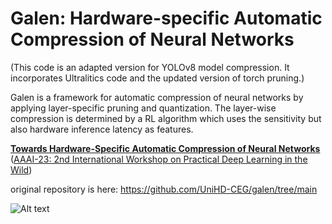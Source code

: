 # Galen: Hardware-specific Automatic Compression of Neural Networks
(This code is an adapted version for YOLOv8 model compression. It incorporates Ultralitics code and the updated version of torch pruning.)

Galen is a framework for automatic compression of neural networks by applying layer-specific pruning and quantization.
The layer-wise compression is determined by a RL algorithm which uses the sensitivity but also hardware inference latency as features.

[**Towards Hardware-Specific Automatic Compression of Neural Networks**
](https://arxiv.org/abs/2212.07818) ([AAAI-23: 2nd International Workshop on Practical
Deep Learning in the Wild](https://practical-dl.github.io/))

original repository is here: https://github.com/UniHD-CEG/galen/tree/main

![Alt text](image_url_or_path)
